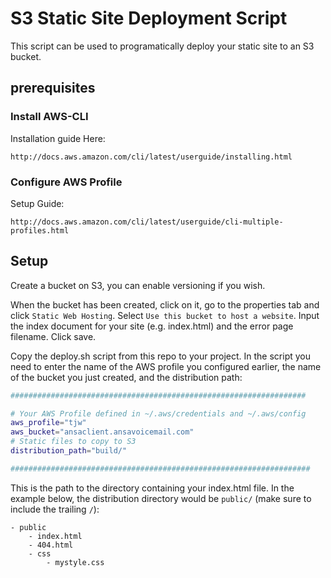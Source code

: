 # S3 Static Site Deployment Script
This script can be used to programatically deploy your static site to an S3 bucket. 

## prerequisites

### Install AWS-CLI
Installation guide Here:
```
http://docs.aws.amazon.com/cli/latest/userguide/installing.html
```

### Configure AWS Profile
Setup Guide:
```
http://docs.aws.amazon.com/cli/latest/userguide/cli-multiple-profiles.html
```

## Setup
Create a bucket on S3, you can enable versioning if you wish.

When the bucket has been created, click on it, go to the properties tab and click `Static Web Hosting`. Select `Use this bucket to host a website`. Input the index document for your site (e.g. index.html) and the error page filename. Click save.

Copy the deploy.sh script from this repo to your project. In the script you need to enter the name of the AWS profile you configured earlier, the name of the bucket you just created, and the distribution path:

```sh
##################################################################

# Your AWS Profile defined in ~/.aws/credentials and ~/.aws/config
aws_profile="tjw"
aws_bucket="ansaclient.ansavoicemail.com"
# Static files to copy to S3
distribution_path="build/"

###################################################################
```


This is the path to the directory containing your index.html file. In the example below, the distribution directory would be `public/` (make sure to include the trailing `/`):

```
- public
	- index.html
	- 404.html
	- css
		- mystyle.css
```
